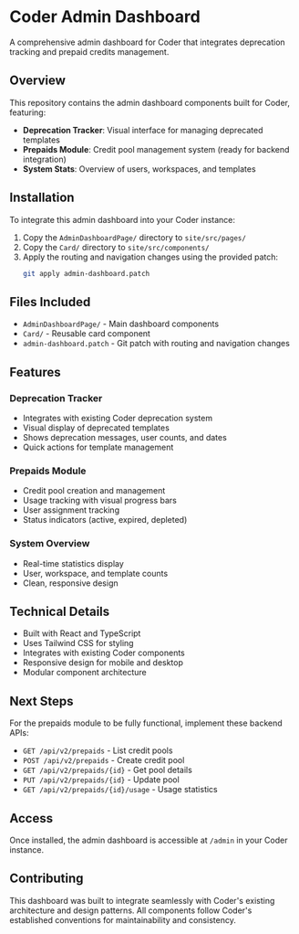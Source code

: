 # Coder Admin Dashboard

A comprehensive admin dashboard for Coder that integrates deprecation tracking and prepaid credits management.

## Overview

This repository contains the admin dashboard components built for Coder, featuring:

- **Deprecation Tracker**: Visual interface for managing deprecated templates
- **Prepaids Module**: Credit pool management system (ready for backend integration)
- **System Stats**: Overview of users, workspaces, and templates

## Installation

To integrate this admin dashboard into your Coder instance:

1. Copy the `AdminDashboardPage/` directory to `site/src/pages/`
2. Copy the `Card/` directory to `site/src/components/`
3. Apply the routing and navigation changes using the provided patch:
   ```bash
   git apply admin-dashboard.patch
   ```

## Files Included

- `AdminDashboardPage/` - Main dashboard components
- `Card/` - Reusable card component
- `admin-dashboard.patch` - Git patch with routing and navigation changes

## Features

### Deprecation Tracker
- Integrates with existing Coder deprecation system
- Visual display of deprecated templates
- Shows deprecation messages, user counts, and dates
- Quick actions for template management

### Prepaids Module
- Credit pool creation and management
- Usage tracking with visual progress bars
- User assignment tracking
- Status indicators (active, expired, depleted)

### System Overview
- Real-time statistics display
- User, workspace, and template counts
- Clean, responsive design

## Technical Details

- Built with React and TypeScript
- Uses Tailwind CSS for styling
- Integrates with existing Coder components
- Responsive design for mobile and desktop
- Modular component architecture

## Next Steps

For the prepaids module to be fully functional, implement these backend APIs:
- `GET /api/v2/prepaids` - List credit pools
- `POST /api/v2/prepaids` - Create credit pool
- `GET /api/v2/prepaids/{id}` - Get pool details
- `PUT /api/v2/prepaids/{id}` - Update pool
- `GET /api/v2/prepaids/{id}/usage` - Usage statistics

## Access

Once installed, the admin dashboard is accessible at `/admin` in your Coder instance.

## Contributing

This dashboard was built to integrate seamlessly with Coder's existing architecture and design patterns. All components follow Coder's established conventions for maintainability and consistency.
